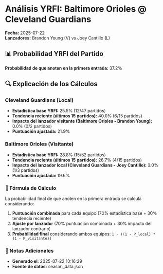 # Análisis YRFI: Baltimore Orioles @ Cleveland Guardians

**Fecha:** 2025-07-22  
**Lanzadores:** Brandon Young (V) vs Joey Cantillo (L)

## 📊 Probabilidad YRFI del Partido

**Probabilidad de que anoten en la primera entrada:** 37.2%

## 🔍 Explicación de los Cálculos

### Cleveland Guardians (Local)
- **Estadística base YRFI:** 25.5% (12/47 partidos)
- **Tendencia reciente (últimos 15 partidos):** 40.0% (6/15 partidos)
- **Impacto del lanzador visitante (Baltimore Orioles - Brandon Young):** 0.0% (0/2 partidos)
- **Puntuación ajustada:** 21.9%

### Baltimore Orioles (Visitante)
- **Estadística base YRFI:** 28.8% (15/52 partidos)
- **Tendencia reciente (últimos 15 partidos):** 26.7% (4/15 partidos)
- **Impacto del lanzador local (Cleveland Guardians - Joey Cantillo):** 0.0% (1/3 partidos)
- **Puntuación ajustada:** 19.6%

### 📝 Fórmula de Cálculo

La probabilidad final de que anoten en la primera entrada se calcula considerando:
1. **Puntuación combinada** para cada equipo (70% estadística base + 30% tendencia reciente)
2. **Ajuste por lanzador** (70% puntuación combinada + 30% impacto del lanzador contrario)
3. **Probabilidad final** considerando ambos equipos: `1 - ((1 - P_local) * (1 - P_visitante))`

### 📌 Notas Adicionales

- **Generado el:** 2025-07-22 10:16:29
- **Fuente de datos:** season_data.json
